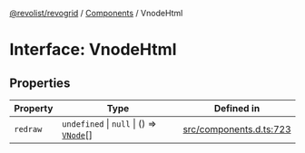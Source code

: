 [@revolist/revogrid](README.md) / [Components](Namespace.Components.md) / VnodeHtml

# Interface: VnodeHtml

## Properties

| Property | Type | Defined in |
| ------ | ------ | ------ |
| `redraw` | `undefined` \| `null` \| () => [`VNode`](Interface.VNode.md)[] | [src/components.d.ts:723](https://github.com/revolist/revogrid/blob/7e29dfb64300e0258d5855b03e9cff9116f6c377/src/components.d.ts#L723) |
